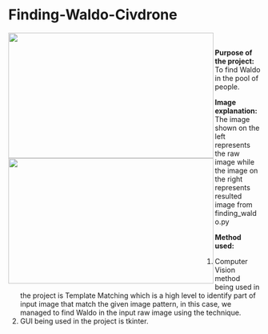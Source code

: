 # Finding-Waldo-Civdrone

<p float="left">
  <img align="left" src="https://github.com/Kevintirta/Finding-Waldo-Civdrone/blob/master/raw_image.png" width="410" height="250">

  <img align="left" src="https://github.com/Kevintirta/Finding-Waldo-Civdrone/blob/master/found_waldo_image.png" width="410" height="250">
</p>

<br/>

**Purpose of the project:**<br/>
To find Waldo in the pool of people.

**Image explanation:**<br/>
The image shown on the left represents the raw image while the image on the right represents resulted image from finding_waldo.py

**Method used:**<br/>
1. Computer Vision method being used in the project is Template Matching which is a high level to identify part of input image that match the given image pattern, in this case, we managed to find Waldo in the input raw image using the technique.
2. GUI being used in the project is tkinter.

